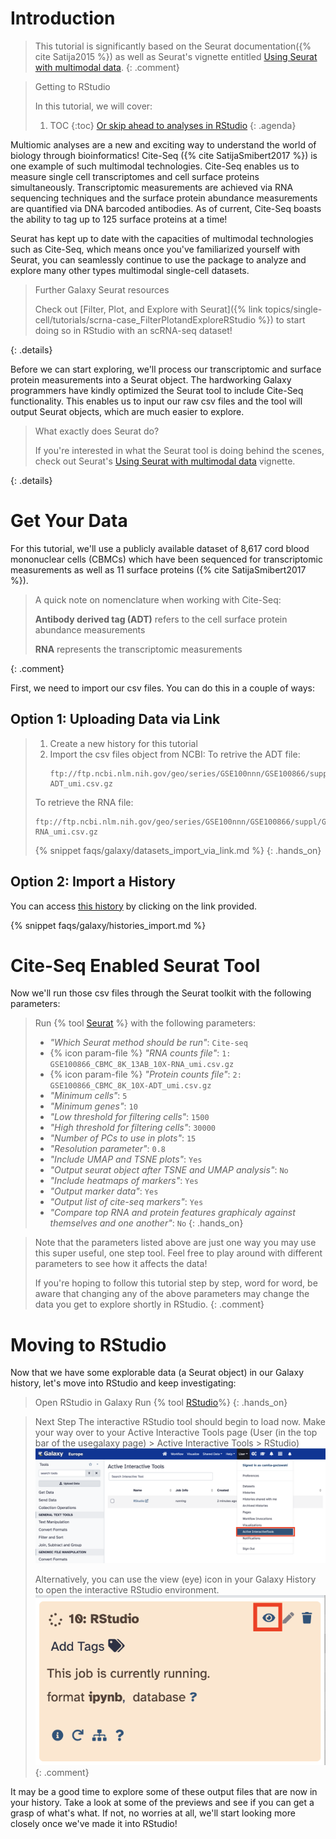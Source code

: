 # Introduction
> <comment-title></comment-title>
> This tutorial is significantly based on the Seurat documentation({% cite Satija2015 %}) as well as Seurat's vignette entitled [Using Seurat with multimodal data](https://satijalab.org/seurat/articles/multimodal_vignette).
{: .comment}

> <agenda-title> Getting to RStudio</agenda-title>
>
> In this tutorial, we will cover:
>
> 1. TOC
> {:toc}
> [Or skip ahead to analyses in RStudio](#skipahead)
{: .agenda}

Multiomic analyses are a new and exciting way to understand the world of biology through bioinformatics! Cite-Seq ({% cite SatijaSmibert2017 %}) is one example of such multimodal technologies. Cite-Seq enables us to measure single cell transcriptomes and cell surface proteins simultaneously. Transcriptomic measurements are achieved via RNA sequencing techniques and the surface protein abundance measurements are quantified via DNA barcoded antibodies. As of current, Cite-Seq boasts the ability to tag up to 125 surface proteins at a time!

Seurat has kept up to date with the capacities of multimodal technologies such as Cite-Seq, which means once you've familiarized yourself with Seurat, you can seamlessly continue to use the package to analyze and explore many other types multimodal single-cell datasets.

> <details-title>Further Galaxy Seurat resources</details-title>
>
> Check out [Filter, Plot, and Explore with Seurat]({% link topics/single-cell/tutorials/scrna-case_FilterPlotandExploreRStudio %}) to start doing so in RStudio with an scRNA-seq dataset!
>
{: .details}

Before we can start exploring, we'll process our transcriptomic and surface protein measurements into a Seurat object. The hardworking Galaxy programmers have kindly optimized the Seurat tool to include Cite-Seq functionality. This enables us to input our raw csv files and the tool will output Seurat objects, which are much easier to explore.

><details-title>What exactly does Seurat do?</details-title>
>
>If you're interested in what the Seurat tool is doing behind the scenes, check out Seurat's [Using Seurat with multimodal data](https://satijalab.org/seurat/articles/multimodal_vignette) vignette.
>
{: .details}


# Get Your Data
For this tutorial, we'll use a publicly available dataset of 8,617 cord blood mononuclear cells (CBMCs) which have been sequenced for transcriptomic measurements as well as 11 surface proteins ({% cite SatijaSmibert2017 %}).

><comment-title></comment-title>
>
>A quick note on nomenclature when working with Cite-Seq:
>
>**Antibody derived tag (ADT)** refers to the cell surface protein abundance measurements
>
> **RNA** represents the transcriptomic measurements
>
{: .comment}

First, we need to import our csv files. You can do this in a couple of ways:

## Option 1: Uploading Data via Link  

> <hands-on-title></hands-on-title>
>
> 1. Create a new history for this tutorial
> 2. Import the csv files object from NCBI:
>  To retrive the ADT file:
>    ```
>    ftp://ftp.ncbi.nlm.nih.gov/geo/series/GSE100nnn/GSE100866/suppl/GSE100866_CBMC_8K_13AB_10X-ADT_umi.csv.gz
>    ```
>  To retrieve the RNA file:
>    ```
>    ftp://ftp.ncbi.nlm.nih.gov/geo/series/GSE100nnn/GSE100866/suppl/GSE100866_CBMC_8K_13AB_10X-RNA_umi.csv.gz
>    ```
>    {% snippet faqs/galaxy/datasets_import_via_link.md %}
{: .hands_on}

## Option 2: Import a History

You can access [this history](https://usegalaxy.eu/u/camila-goclowski/h/citeseqseurattooltutorial) by clicking on the link provided.

{% snippet faqs/galaxy/histories_import.md %}

# Cite-Seq Enabled Seurat Tool

Now we'll run those csv files through the Seurat toolkit with the following parameters:
> <hands-on-title></hands-on-title>
> Run {% tool [Seurat](toolshed.g2.bx.psu.edu/repos/iuc/seurat/seurat/4.3.0.1+galaxy1) %} with the following parameters:
> - *"Which Seurat method should be run"*: `Cite-seq`
> - {% icon param-file %} *"RNA counts file"*: `1: GSE100866_CBMC_8K_13AB_10X-RNA_umi.csv.gz`
> - {% icon param-file %} *"Protein counts file"*: `2: GSE100866_CBMC_8K_10X-ADT_umi.csv.gz`
> - *"Minimum cells"*: `5`
> - *"Minimum genes"*: `10`
> - *"Low threshold for filtering cells"*: `1500`
> - *"High threshold for filtering cells"*: `30000`
>  - *"Number of PCs to use in plots"*: `15`
>  - *"Resolution parameter"*: `0.8`
>  - *"Include UMAP and TSNE plots"*: `Yes`
>  - *"Output seurat object after TSNE and UMAP analysis"*: `No`
>  - *"Include heatmaps of markers"*: `Yes`
>  - *"Output marker data"*: `Yes`
>  - *"Output list of cite-seq markers"*: `Yes`
>  - *"Compare top RNA and protein features graphicaly against themselves and one another"*: `No`
{: .hands_on}

><comment-title></comment-title>
>Note that the parameters listed above are just one way you may use this super useful, one step tool. Feel free to play around with different parameters to see how it affects the data!
>
>If you're hoping to follow this tutorial step by step, word for word, be aware that changing any of the above parameters may change the data you get to explore shortly in RStudio.
{: .comment}

# Moving to RStudio
Now that we have some explorable data (a Seurat object) in our Galaxy history, let's move into RStudio and keep investigating:
> <hands-on-title>Open RStudio in Galaxy</hands-on-title>
> Run {% tool [RStudio](interactive_tool_rstudio)%}
{: .hands_on}

><comment-title>Next Step</comment-title>
> The interactive RStudio tool should begin to load now. Make your way over to your Active Interactive Tools page (User (in the top bar of the usegalaxy page) > Active Interactive Tools > RStudio)
> ![Interactive Tools Button](../../images/scCiteSeq-RStudio/Plot12.png "Interactive Tools")
>
>Alternatively, you can use the view (eye) icon in your Galaxy History to open the interactive RStudio environment.
> ![Eye Button](../../images/scCiteSeq-RStudio/Plot13.png "Eye Button")
{: .comment}

It may be a good time to explore some of these output files that are now in your history. Take a look at some of the previews and see if you can get a grasp of what's what. If not, no worries at all, we'll start looking more closely once we've made it into RStudio!
